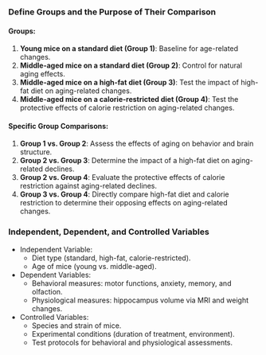 ### **Define Groups and the Purpose of Their Comparison**

#### Groups:

1. **Young mice on a standard diet (Group 1)**: Baseline for age-related changes.
2. **Middle-aged mice on a standard diet (Group 2)**: Control for natural aging effects.
3. **Middle-aged mice on a high-fat diet (Group 3)**: Test the impact of high-fat diet on aging-related changes.
4. **Middle-aged mice on a calorie-restricted diet (Group 4)**: Test the protective effects of calorie restriction on aging-related changes.

#### Specific Group Comparisons:

1. **Group 1 vs. Group 2**: Assess the effects of aging on behavior and brain structure.
2. **Group 2 vs. Group 3**: Determine the impact of a high-fat diet on aging-related declines.
3. **Group 2 vs. Group 4**: Evaluate the protective effects of calorie restriction against aging-related declines.
4. **Group 3 vs. Group 4**: Directly compare high-fat diet and calorie restriction to determine their opposing effects on aging-related changes.

### Independent, Dependent, and Controlled Variables

- Independent Variable:
  - Diet type (standard, high-fat, calorie-restricted).
  - Age of mice (young vs. middle-aged).
- Dependent Variables:
  - Behavioral measures: motor functions, anxiety, memory, and olfaction.
  - Physiological measures: hippocampus volume via MRI and weight changes.
- Controlled Variables:
  - Species and strain of mice.
  - Experimental conditions (duration of treatment, environment).
  - Test protocols for behavioral and physiological assessments.